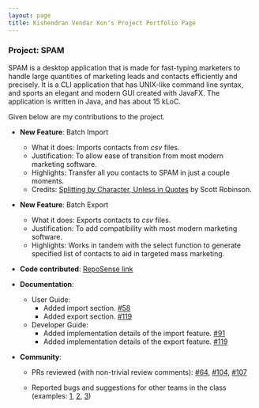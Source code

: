 ```yaml
---
layout: page
title: Kishendran Vendar Kon's Project Portfolio Page
---
```


### Project: SPAM

SPAM is a desktop application that is made for fast-typing marketers to handle large quantities of marketing leads and
contacts efficiently and precisely. It is a CLI application that has UNIX-like command line syntax, and sports an
elegant and modern GUI created with JavaFX. The application is written in Java, and has about 15 kLoC.

Given below are my contributions to the project.

* **New Feature**: Batch Import
    * What it does: Imports contacts from _csv_ files. 
    * Justification: To allow ease of transition from most modern marketing software.
    * Highlights: Transfer all you contacts to SPAM in just a couple moments.
    * Credits: [Splitting by Character, Unless in Quotes](https://stackabuse.com/regex-splitting-by-character-unless-in-quotes/) by Scott Robinson.

* **New Feature**: Batch Export
    * What it does: Exports contacts to _csv_ files. 
    * Justification: To add compatibility with most modern marketing software.
    * Highlights: Works in tandem with the select function to generate specified list of contacts to aid in targeted mass marketing.

* **Code contributed**: [RepoSense link](https://nus-cs2103-ay2122s1.github.io/tp-dashboard/?search=&sort=groupTitle&sortWithin=title&timeframe=commit&mergegroup=&groupSelect=groupByRepos&breakdown=true&checkedFileTypes=docs~functional-code~test-code~other&since=2021-09-17&tabOpen=true&tabType=authorship&tabAuthor=KishendranVendarKon&tabRepo=AY2122S1-CS2103T-W13-2%2Ftp%5Bmaster%5D&authorshipIsMergeGroup=false&authorshipFileTypes=docs~functional-code~test-code&authorshipIsBinaryFileTypeChecked=false)

* **Documentation**:
    * User Guide:
        * Added import section. [\#58](https://github.com/AY2122S1-CS2103T-W13-2/tp/pull/58)
        * Added export section. [\#119](https://github.com/AY2122S1-CS2103T-W13-2/tp/pull/119)
    * Developer Guide:
        * Added implementation details of the import feature. [\#91](https://github.com/AY2122S1-CS2103T-W13-2/tp/pull/91)
        * Added implementation details of the export feature. [\#119](https://github.com/AY2122S1-CS2103T-W13-2/tp/pull/119)

* **Community**:
    * PRs reviewed (with non-trivial review comments): [\#64](https://github.com/AY2122S1-CS2103T-W13-2/tp/pull/64), [#104](https://github.com/AY2122S1-CS2103T-W13-2/tp/pull/104), [\#107](https://github.com/AY2122S1-CS2103T-W13-2/tp/pull/107)

    * Reported bugs and suggestions for other teams in the class (examples: [1](https://github.com/KishendranVendarKon/ped/issues/1), [2](https://github.com/KishendranVendarKon/ped/issues/3), [3](https://github.com/KishendranVendarKon/ped/issues/5))
